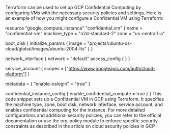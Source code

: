 Terraform can be used to set up GCP Confidential Computing by configuring VMs with the necessary security policies and settings. Here is an example of how you might configure a Confidential VM using Terraform:

resource "google_compute_instance" "confidential_vm" {
  name         = "confidential-vm"
  machine_type = "n2d-standard-2"
  zone         = "us-central1-a"

  boot_disk {
    initialize_params {
      image = "projects/ubuntu-os-cloud/global/images/ubuntu-2004-lts"
    }
  }

  network_interface {
    network = "default"
    access_config {
    }
  }

  service_account {
    scopes = ["https://www.googleapis.com/auth/cloud-platform"]
  }

  metadata = {
    "enable-oslogin" = "true"
  }

  confidential_instance_config {
    enable_confidential_compute = true
  }
}
This code snippet sets up a Confidential VM in GCP using Terraform. It specifies the machine type, zone, boot disk, network interface, service account, and enables confidential computing for the instance. For more detailed configurations and additional security policies, you can refer to the official documentation or use the org-policy module to enforce specific security constraints as described in the article on cloud security policies in GCP